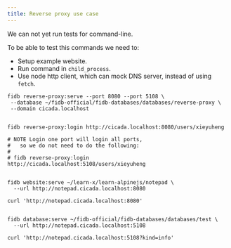 ```yaml
---
title: Reverse proxy use case
---
```


We can not yet run tests for command-line.

To be able to test this commands we need to:

- Setup example website.
- Run command in `child_process`.
- Use node http client, which can mock DNS server,
  instead of using `fetch`.

```
fidb reverse-proxy:serve --port 8080 --port 5108 \
 --database ~/fidb-official/fidb-databases/databases/reverse-proxy \
 --domain cicada.localhost


fidb reverse-proxy:login http://cicada.localhost:8080/users/xieyuheng

# NOTE Login one port will login all ports,
#   so we do not need to do the following:
#
# fidb reverse-proxy:login http://cicada.localhost:5108/users/xieyuheng


fidb website:serve ~/learn-x/learn-alpinejs/notepad \
  --url http://notepad.cicada.localhost:8080

curl 'http://notepad.cicada.localhost:8080'


fidb database:serve ~/fidb-official/fidb-databases/databases/test \
  --url http://notepad.cicada.localhost:5108

curl 'http://notepad.cicada.localhost:5108?kind=info'
```
